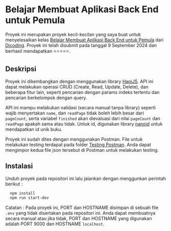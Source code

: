 
# Belajar Membuat Aplikasi Back End untuk Pemula

Proyek ini merupakan proyek kecil-kecilan yang saya buat untuk menyelesaikan kelas [Belajar Membuat Aplikasi Back End untuk Pemula](https://www.dicoding.com/academies/261) dari [Dicoding](https://www.dicoding.com). Proyek ini telah disubmit pada tanggal 9 September 2024 dan berhasil mendapatkan ⭐⭐⭐⭐⭐.

## Deskripsi
Proyek ini dikembangkan dengan menggunakan library [HapiJS](https://hapi.dev/). API ini dapat melakukan operasi CRUD (Create, Read, Update, Delete), dan beberapa fitur lain, seperti pencarian dengan params indeks tertentu dan pencarian berkelompok dengan query. 

API ini mampu melakukan validasi (secara manual tanpa library) seperti wajib menyertakan `name`, dan `readPage` tidak boleh lebih besar dari `pageCount`, serta variabel `finished` akan dievaluasi dari nilai `pageCount` dan `readPage` apakah sama atau tidak. Untuk id, digunakan library [nanoid](https://www.npmjs.com/package/nanoid) untuk mendapatkan id unik buku.

Proyek ini sudah dites dengan menggunakan Postman. File untuk melakukan testing terdapat pada folder [Testing Postman](BookshelfAPITestCollectionAndEnvironment). Anda dapat mengimpor kedua file json tersebut di Postman untuk melakukan testing.

## Instalasi

Unduh proyek pada repositori ini lalu jalankan dengan menggunkan perintah berikut : 

```bash
  npm install
  npm run start-dev
```

Catatan : Pada proyek ini, PORT dan HOSTNAME disimpan di sebuah file `.env` yang tidak disertakan pada repositori ini. Anda dapat membuatnya secara manual atau jika tidak, PORT dan HOSTNAME yang digunakan adalah PORT 9000 dan HOSTNAME `localhost`.
